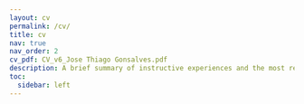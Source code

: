 ```yaml
---
layout: cv
permalink: /cv/
title: cv
nav: true
nav_order: 2
cv_pdf: CV_v6_Jose Thiago Gonsalves.pdf
description: A brief summary of instructive experiences and the most relevant interpersonal, professional, and academic skills that I have resultantly acquired. (A more detailed description of my qualifications is found in the attached PDF.) 
toc:
  sidebar: left
---
```

